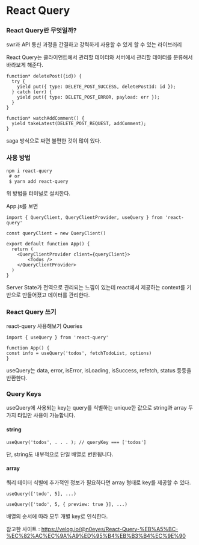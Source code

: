 # React Query

### React Query란 무엇일까?

swr과 API 통신 과정을 간결하고 강력하게 사용할 수 있게 할 수 있는 라이브러리

React Query는 클라이언트에서 관리할 데이터와 서버에서 관리할 데이터를 분류해서 바라보게 해준다.

```React
function* deletePost({id}) {
  try {
    yield put({ type: DELETE_POST_SUCCESS, deletePostId: id });
  } catch (err) {
    yield put({ type: DELETE_POST_ERROR, payload: err });
  }
}

function* watchAddComment() {
  yield takeLatest(DELETE_POST_REQUEST, addComment);
}
```

saga 방식으로 짜면 불편한 것이 많이 있다.

### 사용 방법

```code
npm i react-query
 # or
 $ yarn add react-query
```

위 방법을 터미널로 설치한다.

App.js를 보면

```React
import { QueryClient, QueryClientProvider, useQuery } from 'react-query'

const queryClient = new QueryClient()

export default function App() {
  return (
    <QueryClientProvider client={queryClient}>
		<Todos />
    </QueryClientProvider>
  )
}
```

Server State가 전역으로 관리되는 느낌이 있는데 react에서 제공하는 context를 기반으로 만들어졌고 데이터를 관리한다.

### React Query 쓰기

react-query 사용해보기
Queries

```React
import { useQuery } from 'react-query'

function App() {
const info = useQuery('todos', fetchTodoList, options)
}
```

useQuery는 data, error, isError, isLoading, isSuccess, refetch, status 등등을 반환한다.

### Query Keys

useQuery에 사용되는 key는 query를 식별하는 unique한 값으로 string과 array 두 가지 타입만 사용이 가능합니다.

#### string

```React
useQuery('todos', . . . ); // queryKey === ['todos']
```

단, string도 내부적으로 단일 배열로 변환됩니다.

#### array

쿼리 데이터 식별에 추가적인 정보가 필요하다면 array 형태로 key를 제공할 수 있다.

```React
useQuery(['todo', 5], ...)

useQuery(['todo', 5, { preview: true }], ...)
```

배열의 순서에 따라 모두 개별 key로 인식한다.

참고한 사이트 : https://velog.io/@n0eyes/React-Query-%EB%A5%BC-%EC%82%AC%EC%9A%A9%ED%95%B4%EB%B3%B4%EC%9E%90
